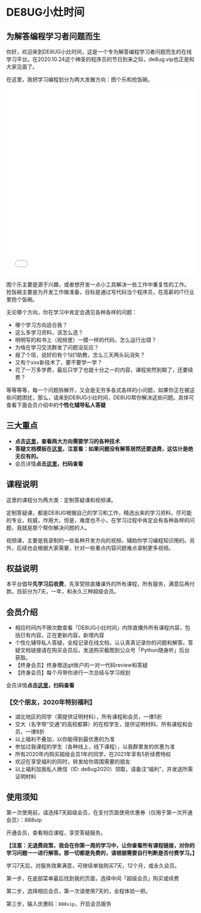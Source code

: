 # DE8UG小灶时间

## 为解答编程学习者问题而生

你好，欢迎来到DE8UG小灶时间，这是一个专为解答编程学习者问题而生的在线学习平台。在2020.10.24这个神圣的程序员的节日到来之际，de8ug.vip也正是和大家见面了。

在这里，我把学习编程划分为两大发展方向：图个乐和抢饭碗。

<iframe src="//player.bilibili.com/player.html?aid=372549762&bvid=BV1MZ4y1V7qk&cid=247975954&page=1" scrolling="no" border="0" frameborder="no" framespacing="0" allowfullscreen="true" width="100%" height="500"> </iframe>

图个乐主要是源于兴趣，或者想开发一点小工具解决一些工作中重复性的工作。
抢饭碗主要是为开发工作做准备，目标是通过写代码当个程序员，在高薪的IT行业里抢个饭碗。

无论哪个方向，你在学习中肯定会遇见各种各样的问题：

- 哪个学习方向适合我？
- 这么多学习资料，该怎么选？
- 明明写的和书上（视频里）一模一样的代码，怎么运行出错？
- 为啥在学习交流群发了问题没反应？
- 报了个班，说好的有个1对1助教，怎么三天两头玩消失？
- 又有个xxx新技术了，要不要学一学？
- 花了一万多学费，最后只学了也就十分之一的内容，课程突然到期了，还要续费？


等等等等，每一个问题拆解开，又会是无穷多各式各样的小问题，如果你正在被这些问题困扰，那么，请来到DE8UG小灶时间，DE8UG帮你解决这些问题。具体可查看下面会员介绍中的**个性化辅导私人答疑**

## 三大重点

- **点击[这里](./xiaozao.html)，查看两大方向需要学习的各种技术**.
- **答疑文档模板在[这里]()，注意看：如果问题没有解答居然还要退费，这估计是绝无仅有的。**
- 会员详情**点击[这里](https://appLmzD9vZC4926.h5.xiaoeknow.com/v1/usercenter/super_vip/index/s_5f922cd85ab43_iIrVm2fG51?type=15)，扫码查看**


## 课程说明

这里的课程分为两大类：定制答疑课和视频课。

定制答疑课，都是DE8UG根据自己的学习和工作，精选出来的学习资料，尽可能的专业，权威，作用大，但是，难度也不小，在学习过程中肯定会有各种各样的问题，我就是那个帮你解决问题的人。

视频课，主要是我录制的一些各种开发方向的视频，辅助你学习编程知识用的。另外，后续也会根据大家需要，针对一些重点内容问题难点录制更多视频。

## 权益说明
本平台倡导**先学习后收费**，先享受除直播课外的所有课程，所有服务，满意后再付款。目前分为7天，一年，和永久三种超级会员。

## 会员介绍

- 相应时间内不限次数查看「DE8UG小灶时间」内除直播外所有课程内容，包括已有内容，正在更新内容，新增内容
- 个性化辅导私人答疑，全程记录在线文档，认认真真记录你的问题和解答。答疑文档链接请在购买会员后，发送购买截图到公众号「Python随身听」后台获取。
- 【终身会员】终身赠送git账户的一对一代码review和答疑
- 【终身会员】每个月带你进行一次总结与学习规划

会员详情**点击[这里](https://appLmzD9vZC4926.h5.xiaoeknow.com/v1/usercenter/super_vip/index/s_5f922cd85ab43_iIrVm2fG51?type=15)，扫码查看**


### 【交个朋友，2020年特别福利】  

- 湖北地区的同学（需提供证明材料），所有课程和会员，一律5折
- 交大（名字带“交通”的高校都算）的在校学生，提供证明材料，所有课程和会员，一律8折
- 以上福利不叠加，以你能得到最优惠的为准
- 参加过我课程的学生（各种线上，线下课程），以我群里发的优惠为准
- 所有2020年内购买超级会员1年的同学，在2021年享有5折续费特权
- 欢迎在享受福利的同时，转发给你周围需要的朋友
- 以上福利加我私人微信（ID: de8ug2020）领取，请备注“福利”，并发送所需证明材料


## 使用须知

第一次使用前，请选择7天超级会员，在支付页面使用优惠券（仅用于第一次开通会员）：888vip

开通会员，查看相应课程，享受答疑服务。

**【注意：无退费政策，我会在你第一周的学习中，让你查看所有课程链接，对你的学习问题一一进行解答。那一切都是免费的，请根据需要自行判断是否付费学习。】**

学习7天后，对服务效果满意，可继续单独购买7天，12个月，或永久会员。

第一步，在底部菜单最后找到我的页面，选择中间「超级会员」购买或续费

第二步，选择相应会员，第一次请使用7天的，全程体验一把。

第三步，输入优惠码：`888vip`，开启会员服务